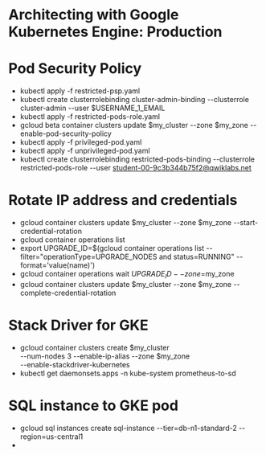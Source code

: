# Architecting with Google Kubernetes Engine: Production

# Pod Security Policy

* kubectl apply -f restricted-psp.yaml
* kubectl create clusterrolebinding cluster-admin-binding --clusterrole cluster-admin --user $USERNAME_1_EMAIL
* kubectl apply -f restricted-pods-role.yaml
* gcloud beta container clusters update $my_cluster --zone $my_zone --enable-pod-security-policy
* kubectl apply -f privileged-pod.yaml
* kubectl apply -f unprivileged-pod.yaml
* kubectl create clusterrolebinding restricted-pods-binding --clusterrole restricted-pods-role --user student-00-9c3b344b75f2@qwiklabs.net

# Rotate IP address and credentials
* gcloud container clusters update $my_cluster --zone $my_zone --start-credential-rotation
* gcloud container operations list
* export UPGRADE_ID=$(gcloud container operations list --filter="operationType=UPGRADE_NODES and status=RUNNING" --format='value(name)')
* gcloud container operations wait $UPGRADE_ID --zone=$my_zone
* gcloud container clusters update $my_cluster --zone $my_zone --complete-credential-rotation

# Stack Driver for GKE
* gcloud container clusters create $my_cluster \
   --num-nodes 3 --enable-ip-alias --zone $my_zone  \
   --enable-stackdriver-kubernetes
* kubectl get daemonsets.apps -n kube-system prometheus-to-sd

# SQL instance to GKE pod
* gcloud sql instances create sql-instance --tier=db-n1-standard-2 --region=us-central1
* 